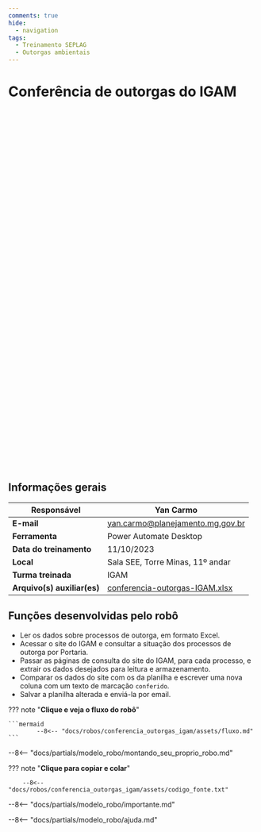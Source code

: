 ```yaml
---
comments: true
hide:
  - navigation
tags:
  - Treinamento SEPLAG
  - Outorgas ambientais
---
```


# Conferência de outorgas do IGAM

<div class="content-wrapper">
  <iframe width="1280" height="720" src="" frameborder="0" allowfullscreen></iframe>
</div>

## Informações gerais

| **Responsável**       | Yan Carmo  |
| ----------- | ------------------------------------ |
| **E-mail**       | yan.carmo@planejamento.mg.gov.br |
| **Ferramenta**    | Power Automate Desktop |
| **Data do treinamento**       | 11/10/2023 |
| **Local**    | Sala SEE, Torre Minas, 11º andar |
| **Turma treinada**       | IGAM  |
| **Arquivo(s) auxiliar(es)**    | [conferencia-outorgas-IGAM.xlsx](https://github.com/lab-mg/automatizacoes/blob/main/docs/robos/conferencia_outorgas_igam/assets/conferencia_outorgas_igam.xlsx) |

## Funções desenvolvidas pelo robô

- Ler os dados sobre processos de outorga, em formato Excel.
- Acessar o site do IGAM e consultar a situação dos processos de outorga por Portaria.
- Passar as páginas de consulta do site do IGAM, para cada processo, e extrair os dados desejados para leitura e armazenamento.
- Comparar os dados do site com os da planilha e escrever uma nova coluna com um texto de marcação `conferido`.
- Salvar a planilha alterada e enviá-la por email.

??? note "**Clique e veja o fluxo do robô**"

    ```mermaid
            --8<-- "docs/robos/conferencia_outorgas_igam/assets/fluxo.md"
    ```

--8<-- "docs/partials/modelo_robo/montando_seu_proprio_robo.md"


??? note "**Clique para copiar e colar**"

        --8<-- "docs/robos/conferencia_outorgas_igam/assets/codigo_fonte.txt"

--8<-- "docs/partials/modelo_robo/importante.md"

--8<-- "docs/partials/modelo_robo/ajuda.md"